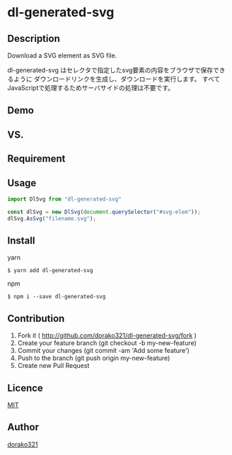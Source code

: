 dl-generated-svg
====

## Description

Download a SVG element as SVG file.


dl-generated-svg はセレクタで指定したsvg要素の内容をブラウザで保存できるように
ダウンロードリンクを生成し、ダウンロードを実行します。
すべてJavaScriptで処理するためサーバサイドの処理は不要です。

## Demo

## VS. 

## Requirement

## Usage

```javascript
import DlSvg from "dl-generated-svg"

const dlSvg = new DlSvg(document.querySelector("#svg-elem"));
dlSvg.AsSvg("filename.svg");
```


## Install

yarn
```
$ yarn add dl-generated-svg
```

npm
```
$ npm i --save dl-generated-svg
```

## Contribution

1. Fork it ( http://github.com/dorako321/dl-generated-svg/fork )
2. Create your feature branch (git checkout -b my-new-feature)
3. Commit your changes (git commit -am 'Add some feature')
4. Push to the branch (git push origin my-new-feature)
5. Create new Pull Request

## Licence

[MIT](https://github.com/tcnksm/tool/blob/master/LICENCE)

## Author

[dorako321](https://github.com/dorako321)